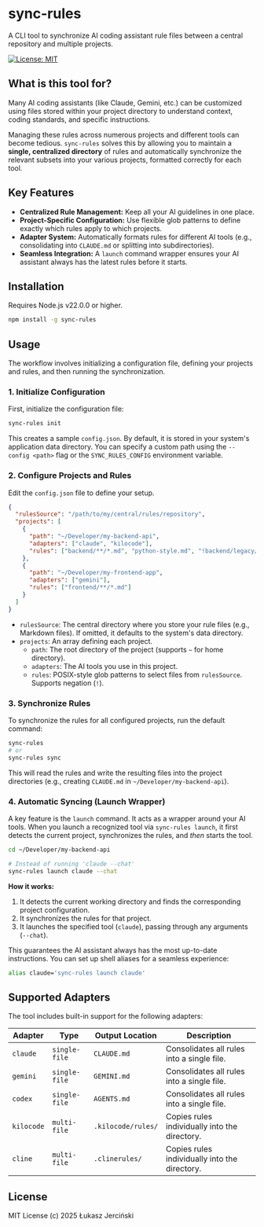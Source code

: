 # sync-rules

A CLI tool to synchronize AI coding assistant rule files between a central repository and multiple projects.

[![License: MIT](https://img.shields.io/badge/License-MIT-yellow.svg)](LICENSE)

## What is this tool for?

Many AI coding assistants (like Claude, Gemini, etc.) can be customized using files stored within your project directory to understand context, coding standards, and specific instructions.

Managing these rules across numerous projects and different tools can become tedious. `sync-rules` solves this by allowing you to maintain a **single, centralized directory** of rules and automatically synchronize the relevant subsets into your various projects, formatted correctly for each tool.

## Key Features

- **Centralized Rule Management:** Keep all your AI guidelines in one place.
- **Project-Specific Configuration:** Use flexible glob patterns to define exactly which rules apply to which projects.
- **Adapter System:** Automatically formats rules for different AI tools (e.g., consolidating into `CLAUDE.md` or splitting into subdirectories).
- **Seamless Integration:** A `launch` command wrapper ensures your AI assistant always has the latest rules before it starts.

## Installation

Requires Node.js v22.0.0 or higher.

```bash
npm install -g sync-rules
```

## Usage

The workflow involves initializing a configuration file, defining your projects and rules, and then running the synchronization.

### 1\. Initialize Configuration

First, initialize the configuration file:

```bash
sync-rules init
```

This creates a sample `config.json`. By default, it is stored in your system's application data directory. You can specify a custom path using the `--config <path>` flag or the `SYNC_RULES_CONFIG` environment variable.

### 2\. Configure Projects and Rules

Edit the `config.json` file to define your setup.

```json
{
  "rulesSource": "/path/to/my/central/rules/repository",
  "projects": [
    {
      "path": "~/Developer/my-backend-api",
      "adapters": ["claude", "kilocode"],
      "rules": ["backend/**/*.md", "python-style.md", "!backend/legacy/**"]
    },
    {
      "path": "~/Developer/my-frontend-app",
      "adapters": ["gemini"],
      "rules": ["frontend/**/*.md"]
    }
  ]
}
```

- `rulesSource`: The central directory where you store your rule files (e.g., Markdown files). If omitted, it defaults to the system's data directory.
- `projects`: An array defining each project.
  - `path`: The root directory of the project (supports `~` for home directory).
  - `adapters`: The AI tools you use in this project.
  - `rules`: POSIX-style glob patterns to select files from `rulesSource`. Supports negation (`!`).

### 3\. Synchronize Rules

To synchronize the rules for all configured projects, run the default command:

```bash
sync-rules
# or
sync-rules sync
```

This will read the rules and write the resulting files into the project directories (e.g., creating `CLAUDE.md` in `~/Developer/my-backend-api`).

### 4\. Automatic Syncing (Launch Wrapper)

A key feature is the `launch` command. It acts as a wrapper around your AI tools. When you launch a recognized tool via `sync-rules launch`, it first detects the current project, synchronizes the rules, and _then_ starts the tool.

```bash
cd ~/Developer/my-backend-api

# Instead of running 'claude --chat'
sync-rules launch claude --chat
```

**How it works:**

1.  It detects the current working directory and finds the corresponding project configuration.
2.  It synchronizes the rules for that project.
3.  It launches the specified tool (`claude`), passing through any arguments (`--chat`).

This guarantees the AI assistant always has the most up-to-date instructions. You can set up shell aliases for a seamless experience:

```bash
alias claude='sync-rules launch claude'
```

## Supported Adapters

The tool includes built-in support for the following adapters:

| Adapter    | Type          | Output Location    | Description                                   |
| ---------- | ------------- | ------------------ | --------------------------------------------- |
| `claude`   | `single-file` | `CLAUDE.md`        | Consolidates all rules into a single file.    |
| `gemini`   | `single-file` | `GEMINI.md`        | Consolidates all rules into a single file.    |
| `codex`    | `single-file` | `AGENTS.md`        | Consolidates all rules into a single file.    |
| `kilocode` | `multi-file`  | `.kilocode/rules/` | Copies rules individually into the directory. |
| `cline`    | `multi-file`  | `.clinerules/`     | Copies rules individually into the directory. |

## License

MIT License (c) 2025 Łukasz Jerciński
